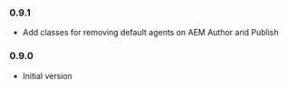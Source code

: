 ### 0.9.1
* Add classes for removing default agents on AEM Author and Publish

### 0.9.0
* Initial version
